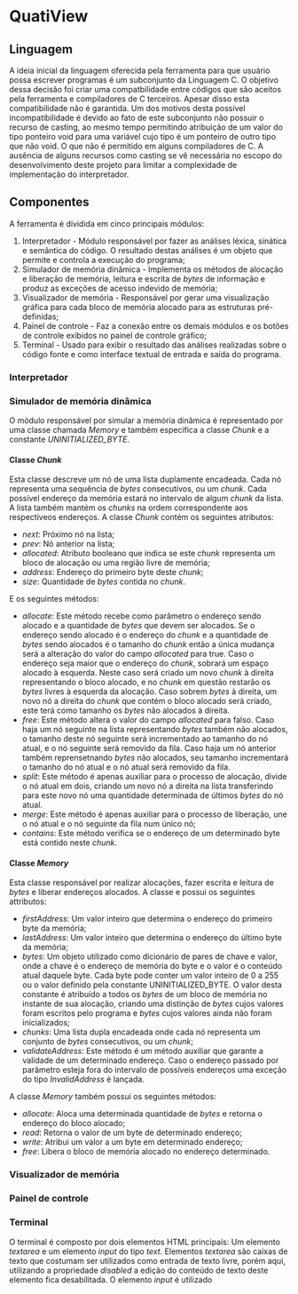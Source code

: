 # QuatiView

## Linguagem

A ideia inicial da linguagem oferecida pela ferramenta para que usuário possa escrever programas é um subconjunto da Linguagem C.
O objetivo dessa decisão foi criar uma compatbilidade entre códigos que são aceitos pela ferramenta e compiladores de C terceiros. Apesar disso esta compatibilidade não é garantida. Um dos motivos desta possível incompatibilidade é devido ao fato de este subconjunto não possuir o recurso de casting, ao mesmo tempo permitindo atribuição de um valor do tipo ponteiro void para uma variável cujo tipo é um ponteiro de outro tipo que não void. O que não é permitido em alguns compiladores de C.
A ausência de alguns recursos como casting se vê necessária no escopo do desenvolvimento deste projeto para limitar a complexidade de implementação do interpretador.

## Componentes

A ferramenta é dividida em cinco principais módulos:
1. Interpretador - Módulo responsável por fazer as análises léxica, sinática e semântica do código. O resultado destas análises é um objeto que permite e controla a execução do programa;
2. Simulador de memória dinâmica - Implementa os métodos de alocação e liberação de memória, leitura e escrita de _bytes_ de informação e produz as exceções de acesso indevido de memória;
3. Visualizador de memória - Responsável por gerar uma visualização gráfica para cada bloco de memória alocado para as estruturas pré-definidas;
4. Painel de controle - Faz a conexão entre os demais módulos e os botões de controle exibidos no painel de controle gráfico;
5. Terminal - Usado para exibir o resultado das análises realizadas sobre o código fonte e como interface textual de entrada e saída do programa.

### Interpretador

### Simulador de memória dinâmica

O módulo responsável por simular a memória dinâmica é representado por uma classe chamada _Memory_ e também especifica a classe _Chunk_ e a constante _UNINITIALIZED_BYTE_.

#### Classe _Chunk_

Esta classe descreve um nó de uma lista duplamente encadeada. Cada nó representa uma sequência de _bytes_ consecutivos, ou um _chunk_. Cada possível endereço da memória estará no intervalo de algum _chunk_ da lista. A lista também mantém os _chunks_ na ordem correspondente aos respectiveos endereços.
A classe _Chunk_ contém os seguintes atributos:
- _next_: Próximo nó na lista;
- _prev_: Nó anterior na lista;
- _allocated_: Atributo booleano que indica se este _chunk_ representa um bloco de alocação ou uma região livre de memória;
- _address_: Endereço do primeiro byte deste _chunk_;
- _size_: Quantidade de _bytes_ contida no _chunk_.

E os seguintes métodos:
- _allocate_: Este método recebe como parâmetro o endereço sendo alocado e a quantidade de _bytes_ que devem ser alocados. Se o endereço sendo alocado é o endereço do _chunk_ e a quantidade de _bytes_ sendo alocados é o tamanho do _chunk_ então a única mudança será a alteração do valor do campo _allocated_ para true. Caso o endereço seja maior que o endereço do _chunk_, sobrará um espaço alocado à esquerda. Neste caso será criado um novo _chunk_ à direita representando o bloco alocado, e no _chunk_ em questão restarão os _bytes_ livres à esquerda da alocação. Caso sobrem _bytes_ à direita, um novo nó a direita do _chunk_ que contém o bloco alocado será criado, este terá como tamanho os _bytes_ não alocados à direita.
- _free_: Este método altera o valor do campo _allocated_ para falso. Caso haja um nó seguinte na lista representando _bytes_ também não alocados, o tamanho deste nó seguinte será incrementado ao tamanho do nó atual, e o nó seguinte será removido da fila. Caso haja um nó anterior também reprensetnando _bytes_ não alocados, seu tamanho incrementará o tamanho do nó atual e o nó atual será removido da fila.
- _split_: Este método é apenas auxiliar para o processo de alocação, divide o nó atual em dois, criando um novo nó a direita na lista transferindo para este novo nó uma quantidade determinada de últimos _bytes_ do nó atual.
- _merge_: Este método é apenas auxiliar para o processo de liberação, une o nó atual e o nó seguinte da fila num único nó;
- _contains_: Este método verifica se o endereço de um determinado byte está contido neste _chunk_.

#### Classe _Memory_

Esta classe responsável por realizar alocações, fazer escrita e leitura de _bytes_ e liberar endereços alocados. A classe e possui os seguintes attributos:
- _firstAddress_: Um valor inteiro que determina o endereço do primeiro byte da memória;
- _lastAddress_: Um valor inteiro que determina o endereço do último byte da memória;
- _bytes_: Um objeto utilizado como dicionário de pares de chave e valor, onde a chave é o endereço de memória do byte e o valor é o conteúdo atual daquele byte. Cada byte pode conter um valor inteiro de 0 a 255 ou o valor definido pela constante UNINITIALIZED_BYTE. O valor desta constante é atribuído a todos os _bytes_ de um bloco de memória no instante de sua alocação, criando uma distinção de _bytes_ cujos valores foram escritos pelo programa e _bytes_ cujos valores ainda não foram inicializados;
- _chunks_: Uma lista dupla encadeada onde cada nó representa um conjunto de _bytes_ consecutivos, ou um _chunk_;
- _validateAddress_: Este método é um método auxiliar que garante a validade de um determinado endereço. Caso o endereço passado por parâmetro esteja fora do intervalo de possíveis endereços uma exceção do tipo _InvalidAddress_ é lançada.

A classe _Memory_ também possui os seguintes métodos:
- _allocate_: Aloca uma determinada quantidade de _bytes_ e retorna o endereço do bloco alocado;
- _read_: Retorna o valor de um byte de determinado endereço;
- _write_: Atribui um valor a um byte em determinado endereço;
- _free_: Libera o bloco de memória alocado no endereço determinado.

### Visualizador de memória

### Painel de controle

### Terminal

O terminal é composto por dois elementos HTML principais: Um elemento _textarea_ e um elemento _input_ do tipo _text_. Elementos _textarea_ são caixas de texto que costumam ser utilizados como entrada de texto livre, porém aqui, utilizando a propriedade _disabled_ a edição do conteúdo de texto deste elemento fica desabilitada.
O elemento _input_ é utilizado
